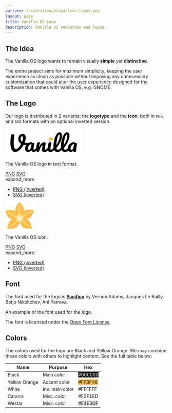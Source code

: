 ```yaml
---
pattern: /assets/images/pattern-logos.png
layout: page
title: Vanilla OS Logo
description: Vanilla OS resources and logos.
---
```


## The Idea
The Vanilla OS logo wants to remain visually **simple** yet **distinctive**.

The entire project aims for maximum simplicity, keeping the user experience as clean as possible without imposing any unnecessary customization that could alter the user experience designed for the software that comes with Vanilla OS, e.g. GNOME.

## The Logo
Our logo is distributed in 2 variants: the **logotype** and the **icon**, both in `PNG` and `SVG` formats with an optional inverted version.

<div class="hero hero-center">
    <div class="container hero-wrapper">
        <div class="cards">
            <div class="card">
                <img src="/assets/images/vanilla-logo.png" height="84" alt="Vanilla OS Logo Text" />
                <br />
                <p>The Vanilla OS logo in text format.</p>
                <span class="button button-container">
                    <a href="/assets/images/vanilla-logo.png" class="button">PNG</a>
                    <a href="/assets/images/vanilla-logo.svg" class="button">SVG</a>
                    <div class="button-dropdown">
                        <span class="material-icons-outlined">expand_more</span>
                        <ul>
                            <li><a href="/assets/images/vanilla-logo-inverted.png">PNG (inverted)</a></li>
                            <li><a href="/assets/images/vanilla-logo-inverted.svg">SVG (inverted)</a></li>
                        </ul>
                    </div>
                </span>
            </div>
            <div class="card">
                <img src="/assets/images/vanilla-icon.svg" height="84" alt="Vanilla OS Icon" />
                <br />
                <p>The Vanilla OS icon.</p>
                <span class="button button-container">
                    <a href="/assets/images/vanilla-logo.png" class="button">PNG</a>
                    <a href="/assets/images/vanilla-logo.svg" class="button">SVG</a>
                    <div class="button-dropdown">
                        <span class="material-icons-outlined">expand_more</span>
                        <ul>
                            <li><a href="/assets/images/vanilla-logo-inverted.png">PNG (inverted)</a></li>
                            <li><a href="/assets/images/vanilla-logo-inverted.svg">SVG (inverted)</a></li>
                        </ul>
                    </div>
                </span>
            </div>
        </div>
    </div>
</div>

## Font
The font used for the logo is [**Pacifico**](https://fonts.google.com/specimen/Pacifico) by Vernon Adams, Jacques Le Bailly, Botjo Nikoltchev, Ani Petrova.

<span class="font-demo font-pacifico">An example of the font used for the logo.</span>

The font is licensed under the [Open Font License](https://scripts.sil.org/cms/scripts/page.php?site_id=nrsi&id=OFL).

## Colors
The colors used for the logo are Black and Yellow Orange. We may combine these colors with others to highlight content. See the full table below:

| Name | Purpose | Hex |
| --- | --- | --- |
| Black | Main color | <span class="color-demo" style="background-color: #000000; color: #FFFFFF">#000000</span> |
| Yellow Orange | Accent color | <span class="color-demo" style="background-color: #FFBF48">#FFBF48</span> |
| White | Inv. main color | <span class="color-demo" style="background-color: #FFFFFF; color: #000000">#FFFFFF</span> |
| Cararra | Misc. color | <span class="color-demo" style="background-color: #F2F1ED">#F2F1ED</span> |
| Westar | Misc. color | <span class="color-demo" style="background-color: #E4E3DF">#E4E3DF</span> |

